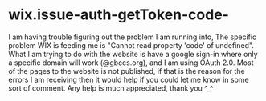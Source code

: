 # wix.issue-auth-getToken-code-
I am having trouble figuring out the problem I am running into, The specific problem WIX is feeding me is "Cannot read property 'code' of undefined". What I am trying to do with the website is have a google sign-in where only a specific domain will work (@gbccs.org), and I am using OAuth 2.0.  Most of the pages to the website is not published, if that is the reason for the errors I am receiving then it would help if you could let me know in some sort of comment. Any help is much appreciated, thank you ^_^ 
